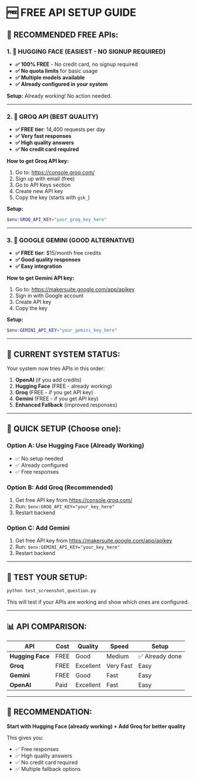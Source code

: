 # 🆓 FREE API SETUP GUIDE

## 🚀 **RECOMMENDED FREE APIs:**

### **1. 🥇 HUGGING FACE (EASIEST - NO SIGNUP REQUIRED)**
- **✅ 100% FREE** - No credit card, no signup required
- **✅ No quota limits** for basic usage
- **✅ Multiple models available**
- **✅ Already configured in your system**

**Setup:** Already working! No action needed.

---

### **2. 🥈 GROQ API (BEST QUALITY)**
- **✅ FREE tier**: 14,400 requests per day
- **✅ Very fast responses**
- **✅ High quality answers**
- **✅ No credit card required**

**How to get Groq API key:**
1. Go to: https://console.groq.com/
2. Sign up with email (free)
3. Go to API Keys section
4. Create new API key
5. Copy the key (starts with `gsk_`)

**Setup:**
```powershell
$env:GROQ_API_KEY="your_groq_key_here"
```

---

### **3. 🥉 GOOGLE GEMINI (GOOD ALTERNATIVE)**
- **✅ FREE tier**: $15/month free credits
- **✅ Good quality responses**
- **✅ Easy integration**

**How to get Gemini API key:**
1. Go to: https://makersuite.google.com/app/apikey
2. Sign in with Google account
3. Create API key
4. Copy the key

**Setup:**
```powershell
$env:GEMINI_API_KEY="your_gemini_key_here"
```

---

## 🔧 **CURRENT SYSTEM STATUS:**

Your system now tries APIs in this order:
1. **OpenAI** (if you add credits)
2. **Hugging Face** (FREE - already working)
3. **Groq** (FREE - if you get API key)
4. **Gemini** (FREE - if you get API key)
5. **Enhanced Fallback** (improved responses)

---

## 🎯 **QUICK SETUP (Choose one):**

### **Option A: Use Hugging Face (Already Working)**
- ✅ No setup needed
- ✅ Already configured
- ✅ Free responses

### **Option B: Add Groq (Recommended)**
1. Get free API key from https://console.groq.com/
2. Run: `$env:GROQ_API_KEY="your_key_here"`
3. Restart backend

### **Option C: Add Gemini**
1. Get free API key from https://makersuite.google.com/app/apikey
2. Run: `$env:GEMINI_API_KEY="your_key_here"`
3. Restart backend

---

## 🧪 **TEST YOUR SETUP:**

```bash
python test_screenshot_question.py
```

This will test if your APIs are working and show which ones are configured.

---

## 📊 **API COMPARISON:**

| API | Cost | Quality | Speed | Setup |
|-----|------|---------|-------|-------|
| **Hugging Face** | FREE | Good | Medium | ✅ Already done |
| **Groq** | FREE | Excellent | Very Fast | Easy |
| **Gemini** | FREE | Good | Fast | Easy |
| **OpenAI** | Paid | Excellent | Fast | Easy |

---

## 🎉 **RECOMMENDATION:**

**Start with Hugging Face (already working) + Add Groq for better quality**

This gives you:
- ✅ Free responses
- ✅ High quality answers
- ✅ No credit card required
- ✅ Multiple fallback options
